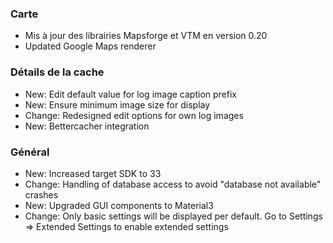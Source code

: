 ### Carte
- Mis à jour des librairies Mapsforge et VTM en version 0.20
- Updated Google Maps renderer

### Détails de la cache
- New: Edit default value for log image caption prefix
- New: Ensure minimum image size for display
- Change: Redesigned edit options for own log images
- New: Bettercacher integration

### Général
- New: Increased target SDK to 33
- Change: Handling of database access to avoid "database not available" crashes
- New: Upgraded GUI components to Material3
- Change: Only basic settings will be displayed per default. Go to Settings => Extended Settings to enable extended settings
